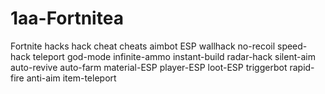 # 1aa-Fortnitea
Fortnite hacks hack cheat cheats aimbot ESP wallhack no-recoil speed-hack teleport god-mode infinite-ammo instant-build radar-hack silent-aim auto-revive auto-farm material-ESP player-ESP loot-ESP triggerbot rapid-fire anti-aim item-teleport
